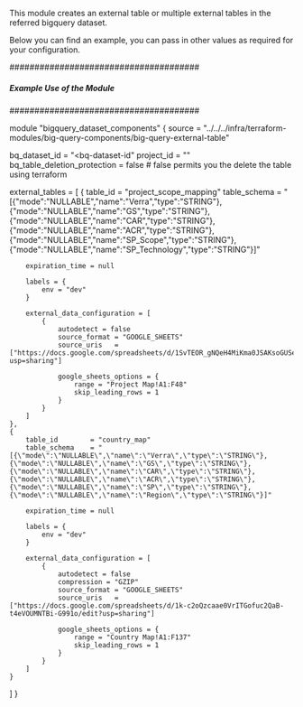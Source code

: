 This module creates an external table or multiple external tables in the referred bigquery dataset.

Below you can find an example, you can pass in other values as required for your configuration.

 ######################################
 ##### Example Use of the Module ######
 ######################################


module "bigquery_dataset_components" {
  source  = "../../../infra/terraform-modules/big-query-components/big-query-external-table"

  bq_dataset_id                 = "<bq-dataset-id"
  project_id                    = "<project-id>"
  bq_table_deletion_protection  = false # false permits you the delete the table using terraform

  external_tables = [
    {
        table_id        = "project_scope_mapping"
        table_schema    = "[{\"mode\":\"NULLABLE\",\"name\":\"Verra\",\"type\":\"STRING\"},{\"mode\":\"NULLABLE\",\"name\":\"GS\",\"type\":\"STRING\"},{\"mode\":\"NULLABLE\",\"name\":\"CAR\",\"type\":\"STRING\"},{\"mode\":\"NULLABLE\",\"name\":\"ACR\",\"type\":\"STRING\"},{\"mode\":\"NULLABLE\",\"name\":\"SP_Scope\",\"type\":\"STRING\"},{\"mode\":\"NULLABLE\",\"name\":\"SP_Technology\",\"type\":\"STRING\"}]"

        expiration_time = null
        
        labels = {
            env = "dev"
        }

        external_data_configuration = [
            {
                autodetect = false
                source_format = "GOOGLE_SHEETS"
                source_uris   = ["https://docs.google.com/spreadsheets/d/1SvTEOR_gNQeH4MiKma0JSAKsoGUSeC9nWneh7CIlcUM/edit?usp=sharing"]

                google_sheets_options = {
                    range = "Project Map!A1:F48"
                    skip_leading_rows = 1
                }
            }
        ]
    },
    {
        table_id        = "country_map"
        table_schema    = "[{\"mode\":\"NULLABLE\",\"name\":\"Verra\",\"type\":\"STRING\"},{\"mode\":\"NULLABLE\",\"name\":\"GS\",\"type\":\"STRING\"},{\"mode\":\"NULLABLE\",\"name\":\"CAR\",\"type\":\"STRING\"},{\"mode\":\"NULLABLE\",\"name\":\"ACR\",\"type\":\"STRING\"},{\"mode\":\"NULLABLE\",\"name\":\"SP\",\"type\":\"STRING\"},{\"mode\":\"NULLABLE\",\"name\":\"Region\",\"type\":\"STRING\"}]"

        expiration_time = null

        labels = {
            env = "dev"
        }

        external_data_configuration = [
            {
                autodetect = false
                compression = "GZIP"
                source_format = "GOOGLE_SHEETS"
                source_uris   = ["https://docs.google.com/spreadsheets/d/1k-c2oQzcaae0VrITGofuc2QaB-t4eVOUMNTBi-G991o/edit?usp=sharing"]

                google_sheets_options = {
                    range = "Country Map!A1:F137"
                    skip_leading_rows = 1
                }
            }
        ]
    }

  ]
}
